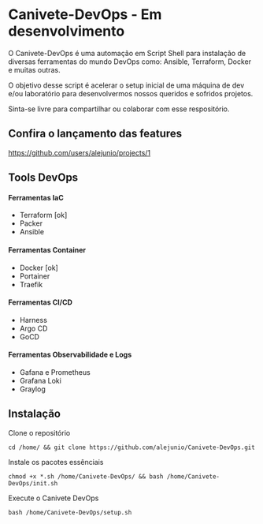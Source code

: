 # Canivete-DevOps - Em desenvolvimento
O Canivete-DevOps é uma automação em Script Shell para instalação de diversas ferramentas do mundo DevOps como: Ansible, Terraform, Docker e muitas outras.

O objetivo desse script é acelerar o setup inicial de uma máquina de dev e/ou laboratório para desenvolvermos nossos queridos e sofridos projetos.

Sinta-se livre para compartilhar ou colaborar com esse respositório.

## Confira o lançamento das features 
https://github.com/users/alejunio/projects/1

## Tools DevOps

#### Ferramentas IaC

- Terraform [ok]
- Packer
- Ansible


#### Ferramentas Container 

- Docker [ok]
- Portainer
- Traefik 


#### Ferramentas CI/CD

- Harness
- Argo CD
- GoCD


#### Ferramentas Observabilidade e Logs

- Gafana e Prometheus
- Grafana Loki 
- Graylog


## Instalação 

Clone o repositório
```shell
cd /home/ && git clone https://github.com/alejunio/Canivete-DevOps.git
```

Instale os pacotes essênciais
```shell
chmod +x *.sh /home/Canivete-DevOps/ && bash /home/Canivete-DevOps/init.sh
```

Execute o Canivete DevOps
```shell
bash /home/Canivete-DevOps/setup.sh
```